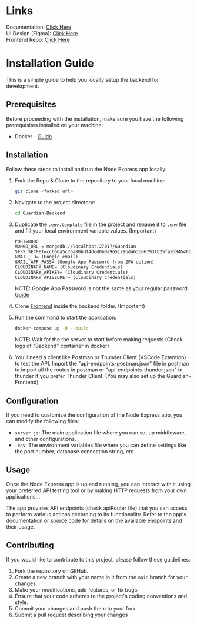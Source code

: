 # Links

Documentation: [Click Here](https://docs.google.com/document/d/1icATDE41zBhdGM5qlPNgBdHJe0I8uJxtTujov9Cpqn4/edit?usp=sharing)<br/>
UI Design (Figma): [Click Here](https://www.figma.com/file/k5eDd6Edq2NL3xGf4do5Ki/Guardian?type=design&node-id=0%3A1&t=Js4hdwCZioEZo3dU-1)<br/>
Frontend Repo: [Click Here](https://github.com/ishtails/Guardian-Frontend)<br/>

# Installation Guide

This is a simple guide to help you locally setup the backend for development.

## Prerequisites

Before proceeding with the installation, make sure you have the following prerequisites installed on your machine:

- Docker - [Guide](https://docs.docker.com/engine/install/)

## Installation

Follow these steps to install and run the Node Express app locally:

1. Fork the Repo & Clone to the repository to your local machine:

   ```bash
   git clone <forked url>
   ```

2. Navigate to the project directory:

   ```bash
   cd Guardian-Backend
   ```

3. Duplicate the `.env.template` file in the project and rename it to `.env` file and fill your local environment variable values. (Important)

   ```
   PORT=8000
   MONGO_URL = mongodb://localhost:27017/Guardian
   SESS_SECRET=cc666a5c76a80bdf4dcd0b0a965179bda63b66793fb25fa9d84546be9cc0a3dc
   GMAIL_ID= (Google email)
   GMAIL_APP_PASS= (Google App Password from 2FA option)
   CLOUDINARY_NAME= (Cloudinary Credentials)
   CLOUDINARY_APIKEY= (Cloudinary Credentials)
   CLOUDINARY_APISECRET= (Cloudinary Credentials)
   ```

   NOTE: Google App Password is not the same as your regular password [Guide](https://support.google.com/accounts/answer/185833?hl=en)

4. Clone [Frontend](https://github.com/ishtails/Guardian-Frontend) inside the backend folder. (Important)

5. Run the command to start the application:

   ```bash
   docker-compose up -d --build
   ```

   NOTE: Wait for the the server to start before making requests (Check logs of "Backend" container in docker)


6. You'll need a client like Postman or Thunder Client (VSCode Extention) to test the API. Import the "api-endpoints-postman.json" file in postman to import all the routes in postman or "api-endpoints-thunder.json" in thunder if you prefer Thunder Client. (You may also set up the Guardian-Frontend)

## Configuration

If you need to customize the configuration of the Node Express app, you can modify the following files:

- `server.js`: The main application file where you can set up middleware, and other configurations.
- `.env`: The environment variables file where you can define settings like the port number, database connection string, etc.

## Usage

Once the Node Express app is up and running, you can interact with it using your preferred API testing tool or by making HTTP requests from your own applications...

The app provides API endpoints (check apiRouter file) that you can access to perform various actions according to its functionality. Refer to the app's documentation or source code for details on the available endpoints and their usage.

## Contributing

If you would like to contribute to this project, please follow these guidelines:

1. Fork the repository on GitHub.
2. Create a new branch with your name in it from the `main` branch for your changes.
3. Make your modifications, add features, or fix bugs.
4. Ensure that your code adheres to the project's coding conventions and style.
5. Commit your changes and push them to your fork.
6. Submit a pull request describing your changes
